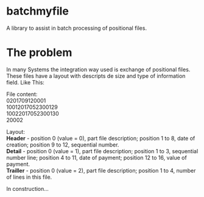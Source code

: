 # batchmyfile
A library to assist in batch processing of positional files.

# The problem

In many Systems the integration way used is exchange of positional files. These files have a layout with descripts de size and type of information field.
Like This:  

File content:  
0201709120001  
10012017052300129  
10022017052300130  
20002  

Layout:  
<b>Header</b> - position 0 (value = 0), part file description; position 1 to 8, date of creation; position 9 to 12, sequential number.  
<b>Detail</b> - position 0 (value = 1), part file description; position 1 to 3, sequential number line; position 4 to 11, date of payment; position 12 to 16, value of payment.  
<b>Trailler</b> - position 0 (value = 2), part file description; position 1 to 4, number of lines in this file.  

In construction...
